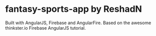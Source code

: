 fantasy-sports-app by ReshadN
===========================

Built with AngularJS, Firebase and AngularFire.
Based on the awesome thinkster.io Firebase AngularJS tutorial.
